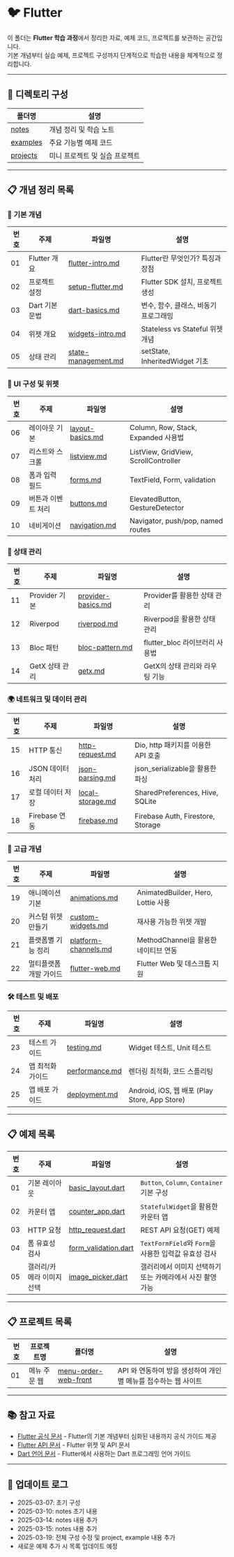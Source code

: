 # 🐦 Flutter

이 폴더는 **Flutter 학습 과정**에서 정리한 자료, 예제 코드, 프로젝트를 보관하는 공간입니다.  
기본 개념부터 실습 예제, 프로젝트 구성까지 단계적으로 학습한 내용을 체계적으로 정리합니다.

---

## 📂 디렉토리 구성

| 폴더명 | 설명 |
|---|---|
| [notes](./notes) | 개념 정리 및 학습 노트 |
| [examples](./examples) | 주요 기능별 예제 코드 |
| [projects](./projects) | 미니 프로젝트 및 실습 프로젝트 |

---

## 📋 개념 정리 목록  

### 📌 기본 개념  
| 번호 | 주제 | 파일명 | 설명 |  
|---|---|---|---|  
| 01 | Flutter 개요 | [flutter-intro.md](./notes/flutter-intro.md) | Flutter란 무엇인가? 특징과 장점 |  
| 02 | 프로젝트 설정 | [setup-flutter.md](./notes/setup-flutter.md) | Flutter SDK 설치, 프로젝트 생성 |  
| 03 | Dart 기본 문법 | [dart-basics.md](./notes/dart-basics.md) | 변수, 함수, 클래스, 비동기 프로그래밍 |  
| 04 | 위젯 개요 | [widgets-intro.md](./notes/widgets-intro.md) | Stateless vs Stateful 위젯 개념 |  
| 05 | 상태 관리 | [state-management.md](./notes/state-management.md) | setState, InheritedWidget 기초 |  

### 🔲 UI 구성 및 위젯  
| 번호 | 주제 | 파일명 | 설명 |  
|---|---|---|---|  
| 06 | 레이아웃 기본 | [layout-basics.md](./notes/layout-basics.md) | Column, Row, Stack, Expanded 사용법 |  
| 07 | 리스트와 스크롤 | [listview.md](./notes/listview.md) | ListView, GridView, ScrollController |  
| 08 | 폼과 입력 필드 | [forms.md](./notes/forms.md) | TextField, Form, validation |  
| 09 | 버튼과 이벤트 처리 | [buttons.md](./notes/buttons.md) | ElevatedButton, GestureDetector |  
| 10 | 네비게이션 | [navigation.md](./notes/navigation.md) | Navigator, push/pop, named routes |  

### 🔄 상태 관리  
| 번호 | 주제 | 파일명 | 설명 |  
|---|---|---|---|  
| 11 | Provider 기본 | [provider-basics.md](./notes/provider-basics.md) | Provider를 활용한 상태 관리 |  
| 12 | Riverpod | [riverpod.md](./notes/riverpod.md) | Riverpod을 활용한 상태 관리 |  
| 13 | Bloc 패턴 | [bloc-pattern.md](./notes/bloc-pattern.md) | flutter_bloc 라이브러리 사용법 |  
| 14 | GetX 상태 관리 | [getx.md](./notes/getx.md) | GetX의 상태 관리와 라우팅 기능 |  

### 🌍 네트워크 및 데이터 관리  
| 번호 | 주제 | 파일명 | 설명 |  
|---|---|---|---|  
| 15 | HTTP 통신 | [http-request.md](./notes/http-request.md) | Dio, http 패키지를 이용한 API 호출 |  
| 16 | JSON 데이터 처리 | [json-parsing.md](./notes/json-parsing.md) | json_serializable을 활용한 파싱 |  
| 17 | 로컬 데이터 저장 | [local-storage.md](./notes/local-storage.md) | SharedPreferences, Hive, SQLite |  
| 18 | Firebase 연동 | [firebase.md](./notes/firebase.md) | Firebase Auth, Firestore, Storage |  

### 🚀 고급 개념  
| 번호 | 주제 | 파일명 | 설명 |  
|---|---|---|---|  
| 19 | 애니메이션 기본 | [animations.md](./notes/animations.md) | AnimatedBuilder, Hero, Lottie 사용 |  
| 20 | 커스텀 위젯 만들기 | [custom-widgets.md](./notes/custom-widgets.md) | 재사용 가능한 위젯 개발 |  
| 21 | 플랫폼별 기능 정리 | [platform-channels.md](./notes/platform-channels.md) | MethodChannel을 활용한 네이티브 연동 |  
| 22 | 멀티플랫폼 개발 가이드 | [flutter-web.md](./notes/flutter-web.md) | Flutter Web 및 데스크톱 지원 |  

### 🛠️ 테스트 및 배포  
| 번호 | 주제 | 파일명 | 설명 |  
|---|---|---|---|  
| 23 | 테스트 가이드 | [testing.md](./notes/testing.md) | Widget 테스트, Unit 테스트 |  
| 24 | 앱 최적화 가이드 | [performance.md](./notes/performance.md) | 렌더링 최적화, 코드 스플리팅 |  
| 25 | 앱 배포 가이드 | [deployment.md](./notes/deployment.md) | Android, iOS, 웹 배포 (Play Store, App Store) |  

---

## 📋 예제 목록

| 번호 | 주제 | 파일명 | 설명 |
|---|---|---|---|
| 01 | 기본 레이아웃 | [basic_layout.dart](./examples/basic_layout.dart) | `Button`, `Column`, `Container` 기본 구성 |
| 02 | 카운터 앱 | [counter_app.dart](./examples/counter_app.dart) | `StatefulWidget`을 활용한 카운터 앱 |
| 03 | HTTP 요청 | [http_request.dart](./examples/http_request.dart) | REST API 요청(GET) 예제 |
| 04 | 폼 유효성 검사 | [form_validation.dart](./examples/form_validation.dart) | `TextFormField`와 `Form`을 사용한 입력값 유효성 검사 |
| 05 | 갤러리/카메라 이미지 선택 | [image_picker.dart](./examples/image_picker.dart) | 갤러리에서 이미지 선택하기 또는 카메라에서 사진 촬영 가능 |

---

## 📋 프로젝트 목록

| 번호 | 프로젝트명 | 폴더명 | 설명 |
|---|---|---|---|
| 01 | 메뉴 주문 웹 | [menu-order-web-front](./projects/menu-order-web-front) | API 와 연동하여 방을 생성하여 개인별 메뉴를 접수하는 웹 사이트 |

---

## 📚 참고 자료
- [Flutter 공식 문서](https://docs.flutter.dev/) - Flutter의 기본 개념부터 심화된 내용까지 공식 가이드 제공  
- [Flutter API 문서](https://api.flutter.dev/) - Flutter 위젯 및 API 문서  
- [Dart 언어 문서](https://dart.dev/guides) - Flutter에서 사용하는 Dart 프로그래밍 언어 가이드  

---

## 📢 업데이트 로그
- 2025-03-07: 초기 구성
- 2025-03-10: notes 초기 내용
- 2025-03-14: notes 내용 추가
- 2025-03-15: notes 내용 추가
- 2025-03-19: 전체 구성 수정 및 project, example 내용 추가
- 새로운 예제 추가 시 목록 업데이트 예정
